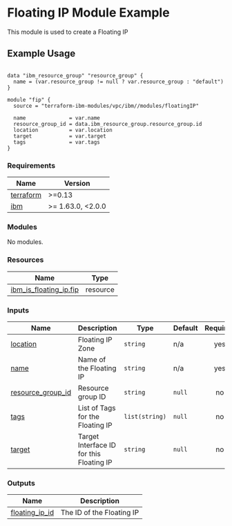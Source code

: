 # Floating IP Module Example

This module is used to create a Floating IP

## Example Usage
```

data "ibm_resource_group" "resource_group" {
  name = (var.resource_group != null ? var.resource_group : "default")
}

module "fip" {
  source = "terraform-ibm-modules/vpc/ibm//modules/floatingIP"

  name              = var.name
  resource_group_id = data.ibm_resource_group.resource_group.id
  location          = var.location
  target            = var.target
  tags              = var.tags
}
```

<!-- BEGINNING OF PRE-COMMIT-TERRAFORM DOCS HOOK -->
### Requirements

| Name | Version |
|------|---------|
| <a name="requirement_terraform"></a> [terraform](#requirement\_terraform) | >=0.13 |
| <a name="requirement_ibm"></a> [ibm](#requirement\_ibm) | >= 1.63.0, <2.0.0 |

### Modules

No modules.

### Resources

| Name | Type |
|------|------|
| [ibm_is_floating_ip.fip](https://registry.terraform.io/providers/IBM-Cloud/ibm/latest/docs/resources/is_floating_ip) | resource |

### Inputs

| Name | Description | Type | Default | Required |
|------|-------------|------|---------|:--------:|
| <a name="input_location"></a> [location](#input\_location) | Floating IP Zone | `string` | n/a | yes |
| <a name="input_name"></a> [name](#input\_name) | Name of the Floating IP | `string` | n/a | yes |
| <a name="input_resource_group_id"></a> [resource\_group\_id](#input\_resource\_group\_id) | Resource group ID | `string` | `null` | no |
| <a name="input_tags"></a> [tags](#input\_tags) | List of Tags for the Floating IP | `list(string)` | `null` | no |
| <a name="input_target"></a> [target](#input\_target) | Target Interface ID for this Floating IP | `string` | `null` | no |

### Outputs

| Name | Description |
|------|-------------|
| <a name="output_floating_ip_id"></a> [floating\_ip\_id](#output\_floating\_ip\_id) | The ID of the Floating IP |
<!-- END OF PRE-COMMIT-TERRAFORM DOCS HOOK -->
